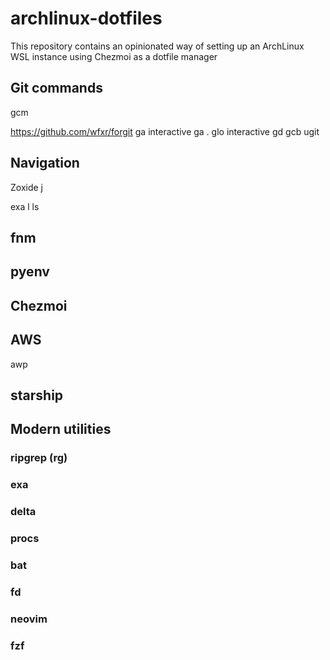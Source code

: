 # archlinux-dotfiles
This repository contains an opinionated way of setting up an ArchLinux WSL instance using Chezmoi as a dotfile manager


## Git commands
gcm

https://github.com/wfxr/forgit
ga interactive
ga .
glo interactive
gd
gcb
ugit


## Navigation
Zoxide 
j

exa 
l
ls


## fnm

## pyenv

## Chezmoi

## AWS

awp

## starship



## Modern utilities

### ripgrep (rg)

### exa

### delta

### procs

### bat

### fd

### neovim

### fzf